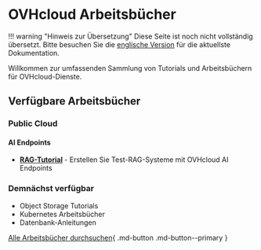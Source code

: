 # OVHcloud Arbeitsbücher

!!! warning "Hinweis zur Übersetzung"
    Diese Seite ist noch nicht vollständig übersetzt. Bitte besuchen Sie die [englische Version](/ovhcloud-workbooks/) für die aktuellste Dokumentation.

Willkommen zur umfassenden Sammlung von Tutorials und Arbeitsbüchern für OVHcloud-Dienste.

## Verfügbare Arbeitsbücher

### Public Cloud

#### AI Endpoints
- [**RAG-Tutorial**](/ovhcloud-workbooks/public-cloud/ai-endpoints/rag-tutorial/) - Erstellen Sie Test-RAG-Systeme mit OVHcloud AI Endpoints

### Demnächst verfügbar
- Object Storage Tutorials
- Kubernetes Arbeitsbücher
- Datenbank-Anleitungen

[Alle Arbeitsbücher durchsuchen](/ovhcloud-workbooks/public-cloud/){ .md-button .md-button--primary }
